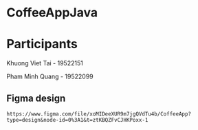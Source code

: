 # CoffeeAppJava

# Participants

Khuong Viet Tai - 19522151

Pham Minh Quang - 19522099

## Figma design

```
https://www.figma.com/file/xoMIDeeXUR9m7jgQVdTu4b/CoffeeApp?type=design&node-id=0%3A1&t=ztKBQZFvCJHKPoxx-1
```

